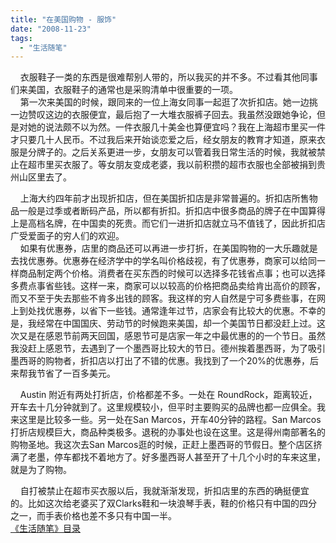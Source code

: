 ```yaml
---
title: "在美国购物 - 服饰"
date: "2008-11-23"
tags: 
  - "生活随笔"
---
```


    衣服鞋子一类的东西是很难帮别人带的，所以我买的并不多。不过看其他同事们来美国，衣服鞋子的通常也是采购清单中很重要的一项。  
    第一次来美国的时候，跟同来的一位上海女同事一起逛了次折扣店。她一边挑一边赞叹这边的衣服便宜，最后抱了一大堆衣服裤子回去。我虽然没跟她争论，但是对她的说法颇不以为然。一件衣服几十美金也算便宜吗？我在上海超市里买一件才只要几十人民币。不过我后来开始谈恋爱之后，经女朋友的教育才知道，原来衣服是分牌子的。之后关系更进一步，女朋友可以管着我日常生活的时候，我就被禁止在超市里买衣服了。等女朋友变成老婆，我以前积攒的超市衣服也全部被捐到贵州山区里去了。

    上海大约四年前才出现折扣店，但在美国折扣店是非常普遍的。折扣店所售物品一般是过季或者断码产品，所以都有折扣。折扣店中很多商品的牌子在中国算得上是高档名牌，在中国卖的死贵。而它们一进折扣店就立马不值钱了，因此折扣店广受爱面子的穷人们的欢迎。  
    如果有优惠券，店里的商品还可以再进一步打折，在美国购物的一大乐趣就是去找优惠券。优惠券在经济学中的学名叫价格歧视，有了优惠券，商家可以给同一样商品制定两个价格。消费者在买东西的时候可以选择多花钱省点事；也可以选择多费点事省些钱。这样一来，商家可以以较高的价格把商品卖给肯出高价的顾客，而又不至于失去那些不肯多出钱的顾客。我这样的穷人自然是宁可多费些事，在网上到处找优惠券，以省下一些钱。通常逢年过节，店家会有比较大的优惠。不幸的是，我经常在中国国庆、劳动节的时候跑来美国，却一个美国节日都没赶上过。这次又是在感恩节前两天回国，感恩节可是店家一年之中最优惠的的一个节日。虽然我没赶上感恩节，去遇到了一个墨西哥比较大的节日。德州挨着墨西哥，为了吸引墨西哥的购物者，折扣店以打出了不错的优惠。我找到了一个20%的优惠券，后来帮我节省了一百多美元。

    Austin 附近有两处打折店，价格都差不多。一处在 RoundRock，距离较近，开车去十几分钟就到了。这里规模较小，但平时主要购买的品牌也都一应俱全。我来这里是比较多一些。另一处在San Marcos，开车40分钟的路程。San Marcos打折店规模巨大，商品种类极多。退税的办事处也设在这里。这是得州南部著名的购物圣地。我这次去San Marcos逛的时候，正赶上墨西哥的节假日。整个店区挤满了老墨，停车都找不着地方了。好多墨西哥人甚至开了十几个小时的车来这里，就是为了购物。

    自打被禁止在超市买衣服以后，我就渐渐发现，折扣店里的东西的确挺便宜的。比如这次给老婆买了双Clarks鞋和一块浪琴手表，鞋的价格只有中国的四分之一，而手表价格也差不多只有中国一半。  
[《生活随笔》目录](mmm2008-11-07_18.20/mmm2008-07-24_12.50/Blog/cns!1pU-rgQVTuuWM1TX8W8PfmDA!1123.entry)
